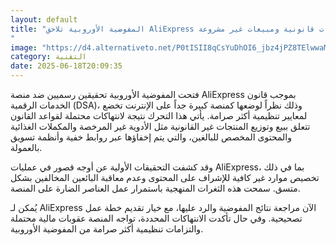 ```yaml
---
layout: default
title: "المفوضية الأوروبية تلاحق AliExpress بتهم انتهاكات قانونية ومبيعات غير مشروعة
"
image: "https://d4.alternativeto.net/P0tISII8qCsYuDhOI6_jbz4jPZ8TElwwaMqXfzeSb48/rs:fill:1520:760:0/g:ce:0:0/YWJzOi8vZGlzdC9jb250ZW50LzE3NTAyNzgxMjI2OTgucG5n.png"
category: التقنية
date: 2025-06-18T20:09:35
---
```


فتحت المفوضية الأوروبية تحقيقين رسميين ضد منصة AliExpress بموجب قانون الخدمات الرقمية (DSA)، وذلك نظراً لوضعها كمنصة كبيرة جداً على الإنترنت تخضع لمعايير تنظيمية أكثر صرامة. يأتي هذا التحرك نتيجة لانتهاكات محتملة لقواعد القانون تتعلق ببيع وتوزيع المنتجات غير القانونية مثل الأدوية غير المرخصة والمكملات الغذائية والمحتوى المخصص للبالغين، والتي يتم إخفاؤها عبر روابط خفية وأنظمة تسويق بالعمولة.

وقد كشفت التحقيقات الأولية عن أوجه قصور في عمليات AliExpress، بما في ذلك تخصيص موارد غير كافية للإشراف على المحتوى وعدم معاقبة البائعين المخالفين بشكل متسق. سمحت هذه الثغرات المنهجية باستمرار عمل العناصر الضارة على المنصة.

يُمكن لـ AliExpress الآن مراجعة نتائج المفوضية والرد عليها، مع خيار تقديم خطة عمل تصحيحية. وفي حال تأكدت الانتهاكات المحددة، تواجه المنصة عقوبات مالية محتملة والتزامات تنظيمية أكثر صرامة من المفوضية الأوروبية.
